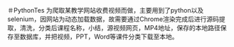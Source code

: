 ＃PythonTes
为爬取某教学网站收费视频而做，主要用到了python以及selenium，因网站为动态加载数据，故需要通过Chrome渲染完成后进行源码提取，清洗，分类后课程名称，小结，源视频网页，MP4地址，保存的本地路径保存至数据库，并把视频，PPT，Word等课件分类下载至本地。
